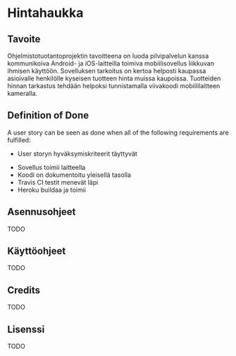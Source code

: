 # Hintahaukka

## Tavoite

Ohjelmistotuotantoprojektin tavoitteena on luoda pilvipalvelun kanssa kommunikoiva Android- ja iOS-laitteilla toimiva
mobiilisovellus liikkuvan ihmisen käyttöön. Sovelluksen tarkoitus on kertoa helposti kaupassa asioivalle henkilölle kyseisen
tuotteen hinta muissa kaupoissa. Tuotteiden hinnan tarkastus tehdään helpoksi tunnistamalla viivakoodi mobiililaitteen
kameralla.

## Definition of Done

A user story can be seen as done when all of the following requirements are fulfilled:

* User storyn hyväksymiskriteerit täyttyvät
<!--
* All tests pass successfully
* The line coverage of tests is decent  
-->
* Sovellus toimii laitteella
* Koodi on dokumentoitu yleisellä tasolla
* Travis CI testit menevät läpi
* Heroku buildaa ja toimii

## Asennusohjeet

TODO

## Käyttöohjeet

TODO

## Credits

TODO

## Lisenssi

TODO

